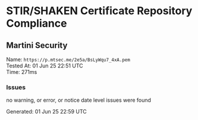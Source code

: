 # STIR/SHAKEN Certificate Repository Compliance

## Martini Security

Name: `https://p.mtsec.me/2e5a/BsLyWqu7_4xA.pem`\
Tested At: 01 Jun 25 22:51 UTC\
Time: 271ms

### Issues

no warning, or error, or notice date level issues were found

Generated: 01 Jun 25 22:59 UTC